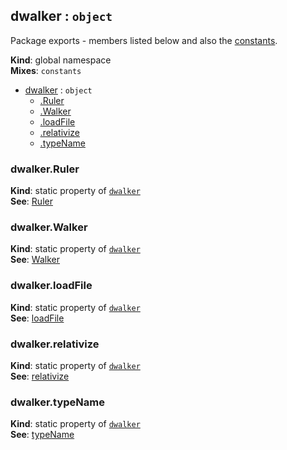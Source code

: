 <a name="dwalker"></a>

## dwalker : <code>object</code>
Package exports - members listed below and also the [constants](constants.md).

**Kind**: global namespace  
**Mixes**: <code>constants</code>  

* [dwalker](#dwalker) : <code>object</code>
    * [.Ruler](#dwalker.Ruler)
    * [.Walker](#dwalker.Walker)
    * [.loadFile](#dwalker.loadFile)
    * [.relativize](#dwalker.relativize)
    * [.typeName](#dwalker.typeName)

<a name="dwalker.Ruler"></a>

### dwalker.Ruler
**Kind**: static property of [<code>dwalker</code>](#dwalker)  
**See**: [Ruler](Ruler.md)  
<a name="dwalker.Walker"></a>

### dwalker.Walker
**Kind**: static property of [<code>dwalker</code>](#dwalker)  
**See**: [Walker](Walker.md)  
<a name="dwalker.loadFile"></a>

### dwalker.loadFile
**Kind**: static property of [<code>dwalker</code>](#dwalker)  
**See**: [loadFile](utils.md#loadfilefilepath-mildly--undefined--buffer)  
<a name="dwalker.relativize"></a>

### dwalker.relativize
**Kind**: static property of [<code>dwalker</code>](#dwalker)  
**See**: [relativize](utils.md#relativizepath-rootpath-prefix--string--)  
<a name="dwalker.typeName"></a>

### dwalker.typeName
**Kind**: static property of [<code>dwalker</code>](#dwalker)  
**See**: [typeName](utils.md#typenametype--string--undefined)  
